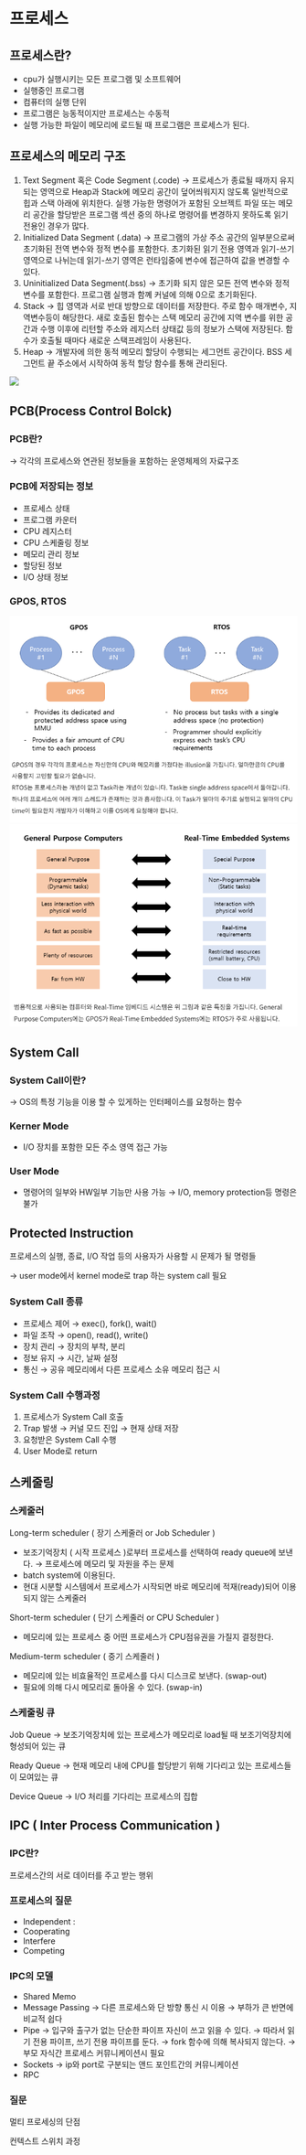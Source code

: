# 프로세스

## 프로세스란?

- cpu가 실행시키는 모든 프로그램 및 소프트웨어
- 실행중인 프로그램
- 컴퓨터의 실행 단위
- 프로그램은 능동적이지만 프로세스는 수동적
- 실행 가능한 파일이 메모리에 로드될 때 프로그램은 프로세스가 된다.

## 프로세스의 메모리 구조

1. Text Segment 혹은 Code Segment (.code)
→ 프로세스가 종료될 때까지 유지 되는 영역으로 Heap과 Stack에 메모리 공간이 덮어씌워지지 않도록 일반적으로 힙과 스택 아래에 위치한다. 실행 가능한 명령어가 포함된 오브젝트 파일 또는 메모리 공간을 할당받은 프로그램 섹션 중의 하나로 명령어를 변경하지 못하도록 읽기 전용인 경우가 많다.
2. Initialized Data Segment (.data)
→ 프로그램의 가상 주소 공간의 일부분으로써 초기화된 전역 변수와 정적 변수를 포함한다. 초기화된 읽기 전용 영역과 읽기-쓰기 영역으로 나뉘는데 읽기-쓰기 영역은 런타임중에 변수에 접근하여 값을 변경할 수 있다.
3. Uninitialized Data Segment(.bss) 
→ 초기화 되지 않은 모든 전역 변수와 정적 변수를 포함한다. 프로그램 실행과 함꼐 커널에 의해 0으로 초기화된다.
4. Stack
→ 힙 영역과 서로 반대 방향으로 데이터를 저장한다. 주로 함수 매개변수, 지역변수등이 해당한다. 새로 호출된 함수는 스택 메모리 공간에 지역 변수를 위한 공간과 수행 이후에 리턴할 주소와 레지스터 상태값 등의 정보가 스택에 저장된다. 함수가 호출될 때마다 새로운 스택프레임이 사용된다.
5. Heap
→ 개발자에 의한 동적 메모리 할당이 수행되는 세그먼트 공간이다. BSS 세그먼트 끝 주소에서 시작하여 동적 할당 함수를 통해 관리된다.

<img src = "https://t1.daumcdn.net/cfile/tistory/24325D4259171CF728">

## PCB(Process Control Bolck)

### PCB란?

 → 각각의 프로세스와 연관된 정보들을 포함하는 운영체제의 자료구조

### PCB에 저장되는 정보

- 프로세스 상태
- 프로그램 카운터
- CPU 레지스터
- CPU 스케줄링 정보
- 메모리 관리 정보
- 할당된 정보
- I/O 상태 정보

### GPOS, RTOS

<img src = "https://github.com/tommysgit/TIL/blob/f37de20c2b8ae42c1d3702e9e1a97a402b531884/Operating%20System/%ED%94%84%EB%A1%9C%EC%84%B8%EC%8A%A4%20c226d1a9524942dd838201dce4de6a39/Untitled%201.png?raw=true"/>

<img src = "https://github.com/tommysgit/TIL/blob/f37de20c2b8ae42c1d3702e9e1a97a402b531884/Operating%20System/%ED%94%84%EB%A1%9C%EC%84%B8%EC%8A%A4%20c226d1a9524942dd838201dce4de6a39/Untitled.png?raw=true"/>

## System Call

### System Call이란?

→ OS의 특정 기능을 이용 할 수 있게하는 인터페이스를 요청하는 함수

### Kerner Mode

- I/O 장치를 포함한 모든 주소 영역 접근 가능

### User Mode

- 명령어의 일부와 HW일부 기능만 사용 가능
→ I/O, memory protection등 명령은 불가

## Protected Instruction

프로세스의 실행, 종료, I/O 작업 등의  사용자가 사용할 시 문제가 될 명령들

→ user mode에서 kernel mode로 trap 하는 system call 필요

### System Call 종류

- 프로세스 제어
→ exec(), fork(), wait()
- 파일 조작
→ open(), read(), write()
- 장치 관리
→ 장치의 부착, 분리
- 정보 유지
→ 시간, 날짜 설정
- 통신 
→ 공유 메모리에서 다른 프로세스 소유 메모리 접근 시

### System Call 수행과정

1. 프로세스가 System Call 호출
2. Trap 발생 → 커널 모드 진입 → 현재 상태 저장
3. 요청받은 System Call 수행
4. User Mode로 return

## 스케줄링

### 스케줄러

Long-term scheduler ( 장기 스케줄러 or Job Scheduler )

- 보조기억장치 ( 시작 프로세스 )로부터 프로세스를 선택하여 ready queue에 보낸다.
→ 프로세스에 메모리 및 자원을 주는 문제
- batch system에 이용된다.
- 현대 시분할 시스템에서 프로세스가 시작되면 바로 메모리에 적재(ready)되어 이용되지 않는 스케줄러

Short-term scheduler ( 단기 스케줄러 or CPU Scheduler )

- 메모리에 있는 프로세스 중 어떤 프로세스가 CPU점유권을 가질지 결정한다.

Medium-term scheduler ( 중기 스케줄러 )

- 메모리에 있는 비효율적인 프로세스를 다시 디스크로 보낸다. (swap-out)
- 필요에 의해 다시 메모리로 돌아올 수 있다. (swap-in)

### 스케줄링 큐

Job Queue
→ 보조기억장치에 있는 프로세스가 메모리로 load될 때 보조기억장치에 형성되어 있는 큐

Ready Queue
→ 현재 메모리 내에 CPU를 할당받기 위해 기다리고 있는 프로세스들이 모여있는 큐

Device Queue
→ I/O 처리를 기다리는 프로세스의 집합

## IPC ( Inter Process Communication )

### IPC란?

프로세스간의 서로 데이터를 주고 받는 행위

### 프로세스의 질문

- Independent :
- Cooperating
- Interfere
- Competing

### IPC의 모델

- Shared Memo
- Message Passing
→ 다른 프로세스와 단 방향 통신 시 이용
→ 부하가 큰 반면에 비교적 쉽다
- Pipe
→ 입구와 출구가 없는 단순한 파이프 자신이 쓰고 읽을 수 있다.
→ 따라서 읽기 전용 파이프, 쓰기 전용 파이프를 둔다.
→ fork 함수에 의해 복사되지 않는다.
→ 부모 자식간 프로세스 커뮤니케이션시 필요
- Sockets
→ ip와 port로 구분되는 앤드 포인트간의 커뮤니케이션
- RPC

### 질문

멀티 프로세싱의 단점

컨텍스트 스위치 과정
